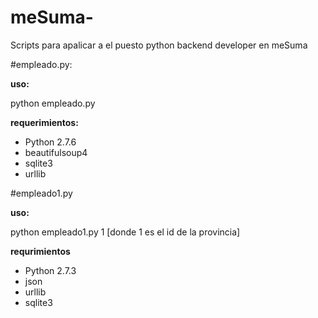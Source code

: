 meSuma-
=======

Scripts para apalicar a el puesto python backend developer en meSuma

#empleado.py: 

**uso:**

python empleado.py

**requerimientos:**

* Python  2.7.6
* beautifulsoup4
* sqlite3
* urllib

#empleado1.py

**uso:**

python empleado1.py  1 [donde 1 es el id de la provincia]

**requrimientos**

* Python 2.7.3
* json
* urllib
* sqlite3
